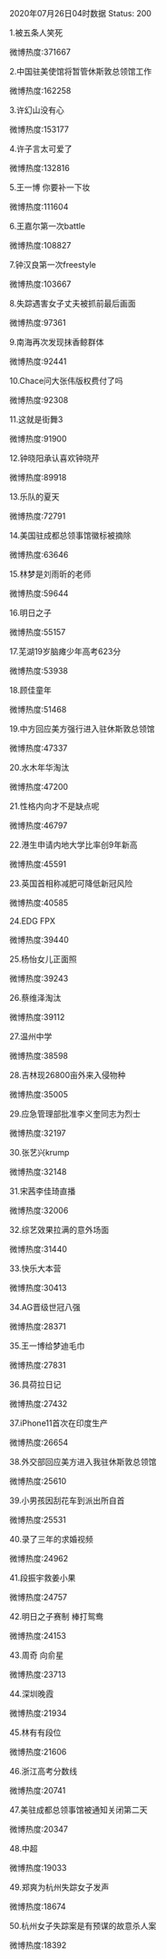 2020年07月26日04时数据
Status: 200

1.被五条人笑死

微博热度:371667

2.中国驻美使馆将暂管休斯敦总领馆工作

微博热度:162258

3.许幻山没有心

微博热度:153177

4.许子言太可爱了

微博热度:132816

5.王一博 你要补一下妆

微博热度:111604

6.王嘉尔第一次battle

微博热度:108827

7.钟汉良第一次freestyle

微博热度:103667

8.失踪遇害女子丈夫被抓前最后画面

微博热度:97361

9.南海再次发现抹香鲸群体

微博热度:92441

10.Chace问大张伟版权费付了吗

微博热度:92308

11.这就是街舞3

微博热度:91900

12.钟晓阳承认喜欢钟晓芹

微博热度:89918

13.乐队的夏天

微博热度:72791

14.美国驻成都总领事馆徽标被摘除

微博热度:63646

15.林梦是刘雨昕的老师

微博热度:59644

16.明日之子

微博热度:55157

17.芜湖19岁脑瘫少年高考623分

微博热度:53938

18.顾佳童年

微博热度:51468

19.中方回应美方强行进入驻休斯敦总领馆

微博热度:47337

20.水木年华淘汰

微博热度:47200

21.性格内向才不是缺点呢

微博热度:46797

22.港生申请内地大学比率创9年新高

微博热度:45591

23.英国首相称减肥可降低新冠风险

微博热度:40585

24.EDG FPX

微博热度:39440

25.杨怡女儿正面照

微博热度:39243

26.蔡维泽淘汰

微博热度:39112

27.温州中学

微博热度:38598

28.吉林现26800亩外来入侵物种

微博热度:35005

29.应急管理部批准李义奎同志为烈士

微博热度:32197

30.张艺兴krump

微博热度:32148

31.宋茜李佳琦直播

微博热度:32006

32.综艺效果拉满的意外场面

微博热度:31440

33.快乐大本营

微博热度:30413

34.AG晋级世冠八强

微博热度:28371

35.王一博给梦迪毛巾

微博热度:27831

36.具荷拉日记

微博热度:27432

37.iPhone11首次在印度生产

微博热度:26654

38.外交部回应美方进入我驻休斯敦总领馆

微博热度:25610

39.小男孩因刮花车到派出所自首

微博热度:25531

40.录了三年的求婚视频

微博热度:24962

41.段振宇救姜小果

微博热度:24757

42.明日之子赛制 棒打鸳鸯

微博热度:24153

43.周奇 向俞星

微博热度:23713

44.深圳晚霞

微博热度:21934

45.林有有段位

微博热度:21606

46.浙江高考分数线

微博热度:20741

47.美驻成都总领事馆被通知关闭第二天

微博热度:20347

48.中超

微博热度:19033

49.郑爽为杭州失踪女子发声

微博热度:18674

50.杭州女子失踪案是有预谋的故意杀人案

微博热度:18392

